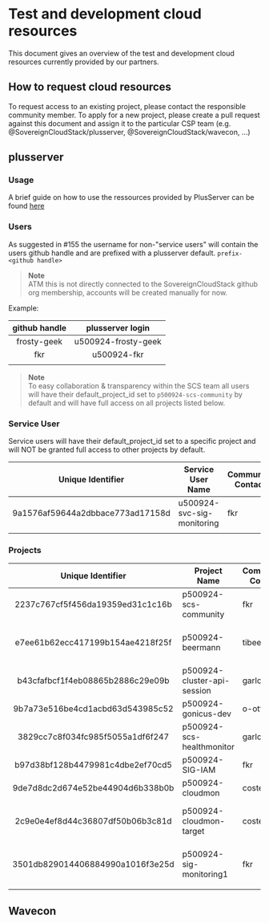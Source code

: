 # Test and development cloud resources

This document gives an overview of the test and development cloud resources currently provided by our partners.

## How to request cloud resources

To request access to an existing project, please contact the responsible community member. To apply for a new project, please create a pull request against this document and assign it to the particular CSP team (e.g. @SovereignCloudStack/plusserver, @SovereignCloudStack/wavecon, ...)

## plusserver

### Usage
A brief guide on how to use the ressources provided by PlusServer can be found [here](plusserver-gx-scs.md)

### Users

As suggested in #155 the username for non-"service users" will contain the users github handle and are prefixed with a plusserver default.
``prefix-<github handle>``

> **Note**  
>  ATM this is not directly connected to the SovereignCloudStack github org membership, accounts will be created manually for now.

Example:

| github handle | plusserver login |
|:---:|:---:|
| frosty-geek | u500924-frosty-geek |
| fkr | u500924-fkr |
| | |

> **Note**  
> To easy collaboration & transparency within the SCS team all users will have their default_project_id set to ``p500924-scs-community`` by default and will have full access on all projects listed below.

### Service User

Service users will have their default_project_id set to a specific project and will NOT be granted full access to other projects by default.

| Unique Identifier | Service User Name | Community Contact | Description | Needed until |
|:---:|---|---|---|:---:|
| 9a1576af59644a2dbbace773ad17158d | u500924-svc-sig-monitoring | fkr | Service User - SIG Monitoring | 31.12.2023 |
|  |  |  |  |  |

### Projects

| Unique Identifier | Project Name | Community Contact | Description | Needed until |
|:---:|---|---|---|:---:|
| 2237c767cf5f456da19359ed31c1c16b | p500924-scs-community | fkr | SCS Community Project | ∞ |
| e7ee61b62ecc417199b154ae4218f25f | p500924-beermann | tibeer | Project of Tim Beermann, OSISM | ∞ |
| b43cfafbcf1f4eb08865b2886c29e09b | p500924-cluster-api-session | garloff | cluster-api hands on session | ∞ |
| 9b7a73e516be4cd1acbd63d543985c52 | p500924-gonicus-dev | o-otte | GONICUS GmbH | ∞ |
| 3829cc7c8f034fc985f5055a1df6f247 | p500924-scs-healthmonitor | garloff | SCS Health Monitor | ∞ |
| b97d38bf128b4479981c4dbe2ef70cd5 | p500924-SIG-IAM | fkr | SIG IAM | ∞ |
| 9de7d8dc2d674e52be44904d6b338b0b | p500924-cloudmon | costelter | CloudMon Test Project | 31.12.2023 |
| 2c9e0e4ef8d44c36807df50b06b3c81d | p500924-cloudmon-target | costelter | Target project for CloudMon tests | 31.12.2023 |
| 3501db829014406884990a1016f3e25d | p500924-sig-monitoring1 | fkr | SIG Monitoring - cloudmon target | 31.12.2023 |
|  |  |  |  |  |

## Wavecon
